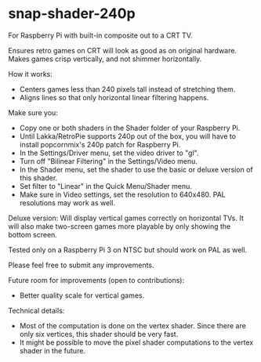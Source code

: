 # snap-shader-240p

For Raspberry Pi with built-in composite out to a CRT TV.

Ensures retro games on CRT will look as good as on original hardware.  Makes games crisp vertically, and not shimmer horizontally.

How it works:
* Centers games less than 240 pixels tall instead of stretching them.
* Aligns lines so that only horizontal linear filtering happens.

Make sure you:
* Copy one or both shaders in the Shader folder of your Raspberry Pi.
* Until Lakka/RetroPie supports 240p out of the box, you will have to install popcornmix's 240p patch for Raspberry Pi.
* In the Settings/Driver menu, set the video driver to "gl".
* Turn off "Bilinear Filtering" in the Settings/Video menu.
* In the Shader menu, set the shader to use the basic or deluxe version of this shader.
* Set filter to "Linear" in the Quick Menu/Shader menu.
* Make sure in Video settings, set the resolution to 640x480.  PAL resolutions may work as well.

Deluxe version:
Will display vertical games correctly on horizontal TVs.
It will also make two-screen games more playable by only showing the bottom screen.

Tested only on a Raspberry Pi 3 on NTSC but should work on PAL as well.

Please feel free to submit any improvements.

Future room for improvements (open to contributions):
* Better quality scale for vertical games.

Technical details:
* Most of the computation is done on the vertex shader.  Since there are only six vertices, this shader should be very fast.
* It might be possible to move the pixel shader computations to the vertex shader in the future.
